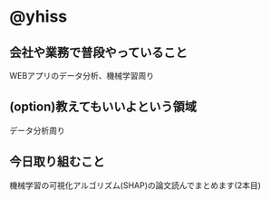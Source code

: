 # @yhiss

## 会社や業務で普段やっていること
WEBアプリのデータ分析、機械学習周り

## (option)教えてもいいよという領域
データ分析周り

## 今日取り組むこと
機械学習の可視化アルゴリズム(SHAP)の論文読んでまとめます(2本目)
